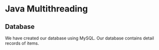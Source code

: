 # Java Multithreading

## Database
We have created our database using MySQL. Our database contains detail records of items.
